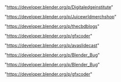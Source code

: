 "https://developer.blender.org/p/Digitaledgeinstitute"

"https://developer.blender.org/p/Juicewrldmerchshop"

"https://developer.blender.org/p/thecbdblogs"

"https://developer.blender.org/p/gfxcoder"

"https://developer.blender.org/p/avaslidecast"

"https://developer.blender.org/p/Blender_Bug"

 
"https://developer.blender.org/p/Blender_Bug"


"https://developer.blender.org/p/gfxcoder"


 
